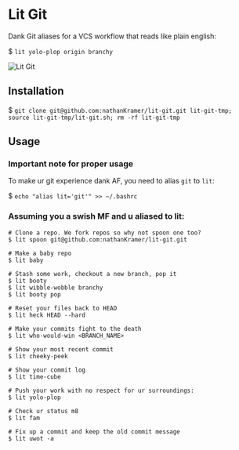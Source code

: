 # Lit Git

Dank Git aliases for a VCS workflow that reads like plain english:

$ `lit yolo-plop origin branchy`

![Lit Git](https://image.ibb.co/c38Cka/lit_git.png)

## Installation

$ `git clone git@github.com:nathanKramer/lit-git.git lit-git-tmp; source lit-git-tmp/lit-git.sh; rm -rf lit-git-tmp`

## Usage

### Important note for proper usage

To make ur git experience dank AF, you need to alias `git` to `lit`:

$ `echo "alias lit='git'" >> ~/.bashrc`


### Assuming you a swish MF and u aliased to lit:

```
# Clone a repo. We fork repos so why not spoon one too?
$ lit spoon git@github.com:nathanKramer/lit-git.git
```

```
# Make a baby repo
$ lit baby
```

```
# Stash some work, checkout a new branch, pop it
$ lit booty
$ lit wibble-wobble branchy
$ lit booty pop
```

```
# Reset your files back to HEAD
$ lit heck HEAD --hard
```

```
# Make your commits fight to the death
$ lit who-would-win <BRANCH_NAME>
```

```
# Show your most recent commit
$ lit cheeky-peek
```

```
# Show your commit log
$ lit time-cube
```

```
# Push your work with no respect for ur surroundings:
$ lit yolo-plop
```

```
# Check ur status m8
$ lit fam
```

```
# Fix up a commit and keep the old commit message
$ lit uwot -a
```
